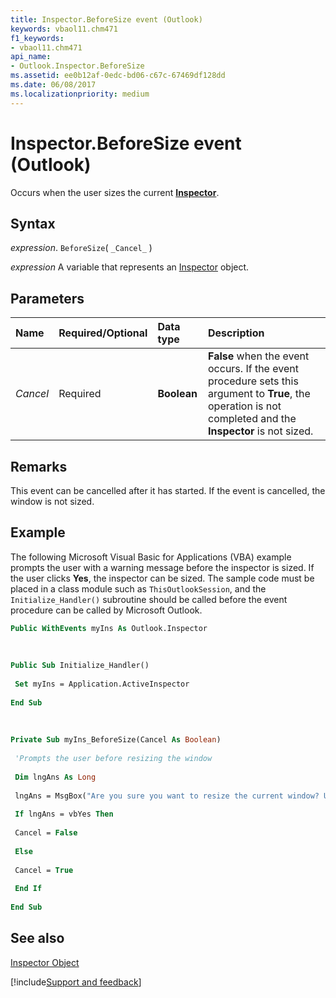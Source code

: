 ```yaml
---
title: Inspector.BeforeSize event (Outlook)
keywords: vbaol11.chm471
f1_keywords:
- vbaol11.chm471
api_name:
- Outlook.Inspector.BeforeSize
ms.assetid: ee0b12af-0edc-bd06-c67c-67469df128dd
ms.date: 06/08/2017
ms.localizationpriority: medium
---
```



# Inspector.BeforeSize event (Outlook)

Occurs when the user sizes the current **[Inspector](Outlook.Inspector.md)**.


## Syntax

_expression_. `BeforeSize`( `_Cancel_` )

_expression_ A variable that represents an [Inspector](Outlook.Inspector.md) object.


## Parameters



|Name|Required/Optional|Data type|Description|
|:-----|:-----|:-----|:-----|
| _Cancel_|Required| **Boolean**| **False** when the event occurs. If the event procedure sets this argument to **True**, the operation is not completed and the **Inspector** is not sized.|

## Remarks

This event can be cancelled after it has started. If the event is cancelled, the window is not sized.


## Example

The following Microsoft Visual Basic for Applications (VBA) example prompts the user with a warning message before the inspector is sized. If the user clicks **Yes**, the inspector can be sized. The sample code must be placed in a class module such as `ThisOutlookSession`, and the `Initialize_Handler()` subroutine should be called before the event procedure can be called by Microsoft Outlook.


```vb
Public WithEvents myIns As Outlook.Inspector 
 
 
 
Public Sub Initialize_Handler() 
 
 Set myIns = Application.ActiveInspector 
 
End Sub 
 
 
 
Private Sub myIns_BeforeSize(Cancel As Boolean) 
 
 'Prompts the user before resizing the window 
 
 Dim lngAns As Long 
 
 lngAns = MsgBox("Are you sure you want to resize the current window? Use your keyboard to make your selection.", vbYesNo) 
 
 If lngAns = vbYes Then 
 
 Cancel = False 
 
 Else 
 
 Cancel = True 
 
 End If 
 
End Sub
```


## See also


[Inspector Object](Outlook.Inspector.md)

[!include[Support and feedback](~/includes/feedback-boilerplate.md)]
